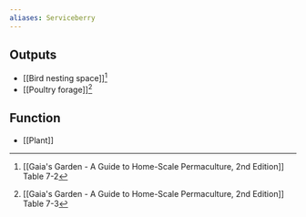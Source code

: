 ```yaml
---
aliases: Serviceberry
---
```

## Outputs
- [[Bird nesting space]][^1]
- [[Poultry forage]][^2]

## Function
- [[Plant]]

[^1]: [[Gaia's Garden - A Guide to Home-Scale Permaculture, 2nd Edition]] Table 7-2
[^2]: [[Gaia's Garden - A Guide to Home-Scale Permaculture, 2nd Edition]] Table 7-3